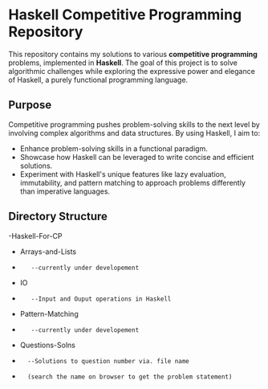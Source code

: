 # Haskell Competitive Programming Repository

This repository contains my solutions to various **competitive programming** problems, implemented in **Haskell**. The goal of this project is to solve algorithmic challenges while exploring the expressive power and elegance of Haskell, a purely functional programming language.

## Purpose

Competitive programming pushes problem-solving skills to the next level by involving complex algorithms and data structures. By using Haskell, I aim to:

- Enhance problem-solving skills in a functional paradigm.
- Showcase how Haskell can be leveraged to write concise and efficient solutions.
- Experiment with Haskell's unique features like lazy evaluation, immutability, and pattern matching to approach problems differently than imperative languages.

## Directory Structure

-Haskell-For-CP
-    Arrays-and-Lists
-        --currently under developement
-    IO
-        --Input and Ouput operations in Haskell
-    Pattern-Matching
-        --currently under developement
-    Questions-Solns
-       --Solutions to question number via. file name 
-       (search the name on browser to get the problem statement)
